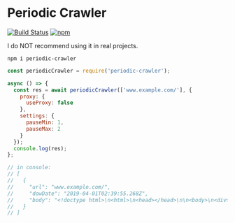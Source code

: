 # Periodic Crawler

[![Build Status](https://travis-ci.com/Ganevru/periodic-crawler.svg?branch=master)](https://travis-ci.com/Ganevru/periodic-crawler)
[![npm](https://img.shields.io/npm/v/periodic-crawler.svg?style=flat-square)](http://npm.im/periodic-crawler)

I do NOT recommend using it in real projects.

```
npm i periodic-crawler
```

```js
const periodicCrawler = require('periodic-crawler');

async () => {
  const res = await periodicCrawler(['www.example.com/'], {
    proxy: {
      useProxy: false
    },
    settings: {
      pauseMin: 1,
      pauseMax: 2
    }
  });
  console.log(res);
};

// in console:
// [
//   {
//     "url": "www.example.com/",
//     "dowDate": "2019-04-01T02:39:55.268Z",
//     "body": "<!doctype html>\n<html>\n<head></head>\n\n<body>\n<div>\n    <h1>Example Domain</h1>\n    <p>This domain is established to be used for illustrative examples in documents. You may use this\n    domain in examples without prior coordination or asking for permission.</p>\n    <p><a href=\"http://www.iana.org/domains/example\">More information...</a></p>\n</div>\n</body>\n</html>\n"
//   }
// ]
```
